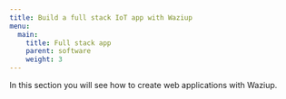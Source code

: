 ```yaml
---
title: Build a full stack IoT app with Waziup
menu:
  main:
    title: Full stack app 
    parent: software
    weight: 3
---
```


In this section you will see how to create web applications with Waziup.

